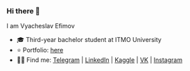 ### Hi there 👋

I am Vyacheslav Efimov

* 🎓 Third-year bachelor student at ITMO University
* ⭐️ Portfolio: [here](https://slavafive.github.io/portfolio/)
* 👨‍💻 Find me: [Telegram](https://t.me/slavafive) | [LinkedIn](https://www.linkedin.com/in/vyacheslav-efimov-a190a7210/) | [Kaggle](https://www.kaggle.com/vyacheslavefimov) | [VK](https://vk.com/slavafive) | [Instagram](https://www.instagram.com/slavafive/)
